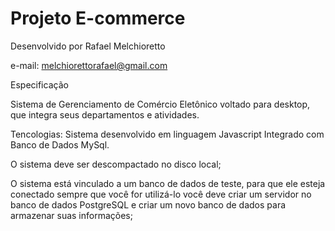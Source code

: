 # Projeto E-commerce

Desenvolvido por Rafael Melchioretto

e-mail: melchiorettorafael@gmail.com

Especificação 

Sistema de Gerenciamento de Comércio Eletônico voltado para desktop, que integra seus departamentos e atividades.

Tencologias: Sistema desenvolvido em linguagem Javascript Integrado com Banco de Dados MySql.

O sistema deve ser descompactado no disco local;

O sistema está vinculado a um banco de dados de teste, para que ele esteja conectado sempre que você for utilizá-lo você deve criar um servidor no banco de dados PostgreSQL e criar um novo banco de dados para armazenar suas informações;
